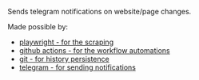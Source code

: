 Sends telegram notifications on website/page changes.

Made possible by:

- [playwright - for the scraping](https://playwright.dev/)
- [github actions - for the workflow automations](https://docs.github.com/en/actions)
- [git - for history persistence](https://git-scm.com/)
- [telegram - for sending notifications](https://www.telegram.org/)

